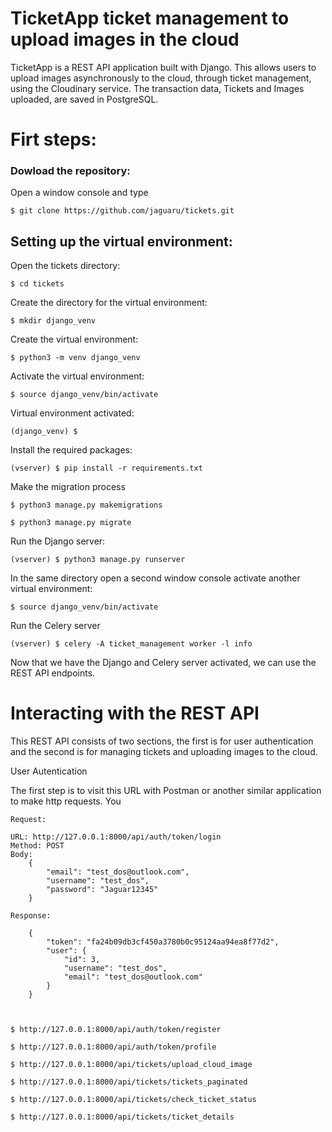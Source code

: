 # TicketApp ticket management to upload images in the cloud

TicketApp is a REST API application built with Django. This allows users to upload images asynchronously to the cloud, through ticket management, using the Cloudinary service. The transaction data, Tickets and Images uploaded, are saved in PostgreSQL.


# Firt steps:


### Dowload the repository:

Open a window console and type

    $ git clone https://github.com/jaguaru/tickets.git


## Setting up the virtual environment:

Open the tickets directory:

    $ cd tickets

Create the directory for the virtual environment:

    $ mkdir django_venv

Create the virtual environment:

    $ python3 -m venv django_venv

Activate the virtual environment:

    $ source django_venv/bin/activate

Virtual environment activated:

    (django_venv) $

Install the required packages:

    (vserver) $ pip install -r requirements.txt

Make the migration process

    $ python3 manage.py makemigrations

    $ python3 manage.py migrate

Run the Django server:

    (vserver) $ python3 manage.py runserver

In the same directory open a second window console activate another virtual environment:

    $ source django_venv/bin/activate

Run the Celery server

    (vserver) $ celery -A ticket_management worker -l info

Now that we have the Django and Celery server activated, we can use the REST API endpoints.


# Interacting with the REST API

This REST API consists of two sections, the first is for user authentication and the second is for managing tickets and uploading images to the cloud.

User Autentication

The first step is to visit this URL with Postman or another similar application to make http requests. You

    Request:

    URL: http://127.0.0.1:8000/api/auth/token/login
    Method: POST
    Body:
        {
            "email": "test_dos@outlook.com",
            "username": "test_dos",
            "password": "Jaguar12345"
        }
    
    Response:

        {
            "token": "fa24b09db3cf450a3780b0c95124aa94ea8f77d2",
            "user": {
                "id": 3,
                "username": "test_dos",
                "email": "test_dos@outlook.com"
            }
        }

    
    
    $ http://127.0.0.1:8000/api/auth/token/register
    
    $ http://127.0.0.1:8000/api/auth/token/profile

    $ http://127.0.0.1:8000/api/tickets/upload_cloud_image

    $ http://127.0.0.1:8000/api/tickets/tickets_paginated

    $ http://127.0.0.1:8000/api/tickets/check_ticket_status
    
    $ http://127.0.0.1:8000/api/tickets/ticket_details
